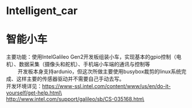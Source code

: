 # Intelligent_car
# 智能小车 <br />
主要功能：使用IntelGalileo Gen2开发板组装小车，实现基本的gpio控制（电机）、数据采集（摄像头和舵机）、手机端小车端的通讯与控制等<br />
         开发板本身支持ardunio，但这次所做主要使用busybox裁剪的linux系统完成、这样主要的传感器驱动并不需要自己手动去写。<br />
开发环境详见：https://www-ssl.intel.com/content/www/us/en/do-it-yourself/get-help.html\<br />
            http://www.intel.com/support/galileo/sb/CS-035168.htm\<br />
            
